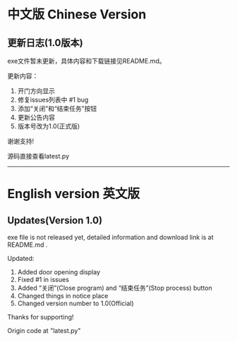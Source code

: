 # 中文版 Chinese Version
更新日志(1.0版本)
-

exe文件暂未更新，具体内容和下载链接见README.md。

更新内容：

1. 开门方向显示
2. 修复issues列表中 #1 bug
3. 添加“关闭”和“结束任务”按钮
4. 更新公告内容
5. 版本号改为1.0(正式版)

谢谢支持!

源码直接查看latest.py

-----------------

# English version 英文版
Updates(Version 1.0)
-

exe file is not released yet, detailed information and download link is at README.md .

Updated:

1. Added door opening display
2. Fixed #1 in issues
3. Added “关闭”(Close program) and “结束任务”(Stop process) button
4. Changed things in notice place
5. Changed version number to 1.0(Official)

Thanks for supporting!

Origin code at "latest.py"
